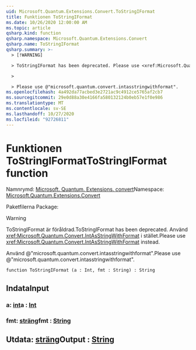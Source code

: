 ```yaml
---
uid: Microsoft.Quantum.Extensions.Convert.ToStringIFormat
title: Funktionen ToStringIFormat
ms.date: 10/26/2020 12:00:00 AM
ms.topic: article
qsharp.kind: function
qsharp.namespace: Microsoft.Quantum.Extensions.Convert
qsharp.name: ToStringIFormat
qsharp.summary: >-
  > [!WARNING]

  > ToStringIFormat has been deprecated. Please use <xref:Microsoft.Quantum.Convert.IntAsStringWithFormat> instead.

  >

  > Please use @"microsoft.quantum.convert.intasstringwithformat".
ms.openlocfilehash: 4a492da77acbed3e2721ac9c4912ce5765af2cb7
ms.sourcegitcommit: 29e0d88a30e4166fa580132124b0eb57e1f0e986
ms.translationtype: MT
ms.contentlocale: sv-SE
ms.lasthandoff: 10/27/2020
ms.locfileid: "92726811"
---
```

# <a name="tostringiformat-function"></a><span data-ttu-id="72bd5-102">Funktionen ToStringIFormat</span><span class="sxs-lookup"><span data-stu-id="72bd5-102">ToStringIFormat function</span></span>

<span data-ttu-id="72bd5-103">Namnrymd: [Microsoft. Quantum. Extensions. convert](xref:Microsoft.Quantum.Extensions.Convert)</span><span class="sxs-lookup"><span data-stu-id="72bd5-103">Namespace: [Microsoft.Quantum.Extensions.Convert](xref:Microsoft.Quantum.Extensions.Convert)</span></span>

<span data-ttu-id="72bd5-104">Paketfilerna [](https://nuget.org/packages/)</span><span class="sxs-lookup"><span data-stu-id="72bd5-104">Package: [](https://nuget.org/packages/)</span></span>


> [!WARNING]
> <span data-ttu-id="72bd5-105">ToStringIFormat är föråldrad.</span><span class="sxs-lookup"><span data-stu-id="72bd5-105">ToStringIFormat has been deprecated.</span></span> <span data-ttu-id="72bd5-106">Använd <xref:Microsoft.Quantum.Convert.IntAsStringWithFormat> i stället.</span><span class="sxs-lookup"><span data-stu-id="72bd5-106">Please use <xref:Microsoft.Quantum.Convert.IntAsStringWithFormat> instead.</span></span>
>
> <span data-ttu-id="72bd5-107">Använd @"microsoft.quantum.convert.intasstringwithformat".</span><span class="sxs-lookup"><span data-stu-id="72bd5-107">Please use @"microsoft.quantum.convert.intasstringwithformat".</span></span>



```qsharp
function ToStringIFormat (a : Int, fmt : String) : String
```


## <a name="input"></a><span data-ttu-id="72bd5-108">Indata</span><span class="sxs-lookup"><span data-stu-id="72bd5-108">Input</span></span>

### <a name="a--int"></a><span data-ttu-id="72bd5-109">a: [int](xref:microsoft.quantum.lang-ref.int)</span><span class="sxs-lookup"><span data-stu-id="72bd5-109">a : [Int](xref:microsoft.quantum.lang-ref.int)</span></span>




### <a name="fmt--string"></a><span data-ttu-id="72bd5-110">fmt: [sträng](xref:microsoft.quantum.lang-ref.string)</span><span class="sxs-lookup"><span data-stu-id="72bd5-110">fmt : [String](xref:microsoft.quantum.lang-ref.string)</span></span>





## <a name="output--string"></a><span data-ttu-id="72bd5-111">Utdata: [sträng](xref:microsoft.quantum.lang-ref.string)</span><span class="sxs-lookup"><span data-stu-id="72bd5-111">Output : [String](xref:microsoft.quantum.lang-ref.string)</span></span>

